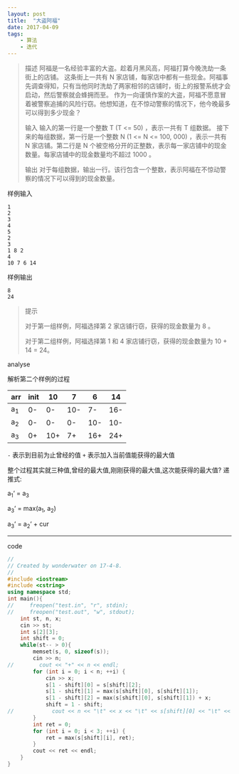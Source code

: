 ```yaml
---
layout: post
title:  "大盗阿福"
date: 2017-04-09
tags: 
    - 算法
    - 迭代
---
```


> 描述
阿福是一名经验丰富的大盗。趁着月黑风高，阿福打算今晚洗劫一条街上的店铺。
这条街上一共有 N 家店铺，每家店中都有一些现金。阿福事先调查得知，只有当他同时洗劫了两家相邻的店铺时，街上的报警系统才会启动，然后警察就会蜂拥而至。
作为一向谨慎作案的大盗，阿福不愿意冒着被警察追捕的风险行窃。他想知道，在不惊动警察的情况下，他今晚最多可以得到多少现金？
>
> 输入
输入的第一行是一个整数 T (T <= 50) ，表示一共有 T 组数据。
接下来的每组数据，第一行是一个整数 N (1 <= N <= 100, 000) ，表示一共有 N 家店铺。第二行是 N 个被空格分开的正整数，表示每一家店铺中的现金数量。每家店铺中的现金数量均不超过 1000 。
> 
> 输出
对于每组数据，输出一行。该行包含一个整数，表示阿福在不惊动警察的情况下可以得到的现金数量。


样例输入
```
1
2
3
4
5
2
3
1 8 2
4
10 7 6 14
```
样例输出
```
8
24
```
> 提示
> 
> 对于第一组样例，阿福选择第 2 家店铺行窃，获得的现金数量为 8 。
>
> 对于第二组样例，阿福选择第 1 和 4 家店铺行窃，获得的现金数量为 10 + 14 = 24。

analyse

解析第二个样例的过程


arr            | init | 10  | 7   | 6   | 14
---------------|------|-----|-----|-----|----
a<sub>1</sub>  | 0-   | 0-  | 10- | 7-  | 16-
a<sub>2 </sub> | 0-   | 0-  | 0-  | 10- | 10-
a<sub>3</sub>  | 0+   | 10+ | 7+  | 16+ | 24+

`-` 表示到目前为止曾经的值
`+` 表示加入当前值能获得的最大值

整个过程其实就三种值,曾经的最大值,刚刚获得的最大值,这次能获得的最大值?
递推式:

a<sub>1</sub>‘ = a<sub>3</sub>

a<sub>3</sub>‘ = max(a<sub>1</sub>, a<sub>2</sub>)

a<sub>3</sub>‘ = a<sub>2</sub>‘ + cur

----

code

``` cpp
//
// Created by wonderwater on 17-4-8.
//
#include <iostream>
#include <cstring>
using namespace std;
int main(){
//     freopen("test.in", "r", stdin);
//     freopen("test.out", "w", stdout);
    int st, n, x;
    cin >> st;
    int s[2][3];
    int shift = 0;
    while(st-- > 0){
        memset(s, 0, sizeof(s));
        cin >> n;
//        cout << "+" << n << endl;
        for (int i = 0; i < n; ++i) {
            cin >> x;
            s[1 - shift][0] = s[shift][2];
            s[1 - shift][1] = max(s[shift][0], s[shift][1]);
            s[1 - shift][2] = max(s[shift][0], s[shift][1]) + x;
            shift = 1 - shift;
//            cout << n << "\t" << x << "\t" << s[shift][0] << "\t" << s[shift][1] << "\t" << s[shift][2] << "\t" << endl;
        }
        int ret = 0;
        for (int i = 0; i < 3; ++i) {
            ret = max(s[shift][i], ret);
        }
        cout << ret << endl;
    }
}

```





